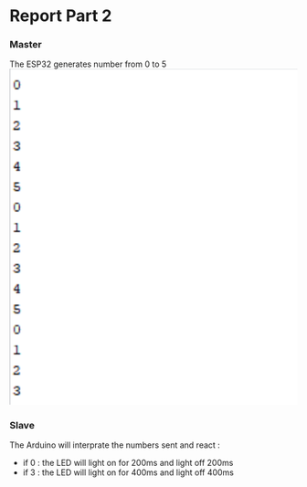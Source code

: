 # Report Part 2

### Master

The ESP32 generates number from 0 to 5
![](./Screenshot_2.png)

### Slave

The Arduino will interprate the numbers sent and react :
- if 0 : the LED will light on for 200ms and light off 200ms
- if 3 : the LED will light on for 400ms and light off 400ms
